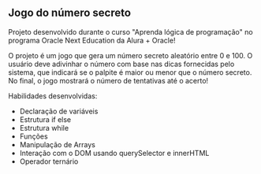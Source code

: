 ## Jogo do número secreto

Projeto desenvolvido durante o curso "Aprenda lógica de programação" no programa Oracle Next Education da Alura + Oracle!

O projeto é um jogo que gera um número secreto aleatório entre 0 e 100. O usuário deve adivinhar o número com base nas dicas fornecidas pelo sistema, que indicará se o palpite é maior ou menor que o número secreto. No final, o jogo mostrará o número de tentativas até o acerto!

Habilidades desenvolvidas:
- Declaração de variáveis
- Estrutura if else
- Estrutura while
- Funções
- Manipulação de Arrays
- Interação com o DOM usando querySelector e innerHTML 
- Operador ternário



